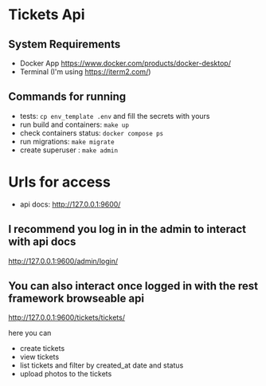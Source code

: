 # Tickets Api

## System Requirements 

- Docker App https://www.docker.com/products/docker-desktop/
- Terminal (I'm using https://iterm2.com/)


## Commands for running

- tests: `cp env_template .env` and fill the secrets with yours
- run build and containers: `make up`
- check containers status: `docker compose ps`
- run migrations: `make migrate`
- create superuser : `make admin`

# Urls for access
- api docs: http://127.0.0.1:9600/ 

## I recommend you log in in the admin to interact with api docs

http://127.0.0.1:9600/admin/login/

## You can also interact once logged in with the rest framework browseable api

http://127.0.0.1:9600/tickets/tickets/

here you can

- create tickets
- view tickets
- list tickets and filter by created_at date and status
- upload photos to the tickets